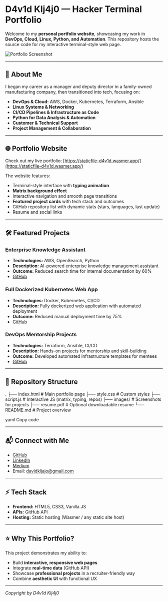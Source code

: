 # D4v1d Klj4j0 — Hacker Terminal Portfolio

Welcome to my **personal portfolio website**, showcasing my work in **DevOps, Cloud, Linux, Python, and Automation**. This repository hosts the source code for my interactive terminal-style web page.

![Portfolio Screenshot](images/project1.png)

---

## 🚀 About Me

I began my career as a manager and deputy director in a family-owned manufacturing company, then transitioned into tech, focusing on:

- **DevOps & Cloud:** AWS, Docker, Kubernetes, Terraform, Ansible  
- **Linux Systems & Networking**  
- **CI/CD Pipelines & Infrastructure as Code**  
- **Python for Data Analysis & Automation**  
- **Customer & Technical Support**  
- **Project Management & Collaboration**

---

## 🌐 Portfolio Website

Check out my live portfolio: [https://staticfile-d4v1d.wasmer.app/](https://staticfile-d4v1d.wasmer.app/)

The website features:

- Terminal-style interface with **typing animation**  
- **Matrix background effect**  
- Interactive navigation and smooth page transitions  
- **Featured project cards** with tech stack and outcomes  
- GitHub repository list with dynamic stats (stars, languages, last update)  
- Resume and social links

---

## 🛠 Featured Projects

### Enterprise Knowledge Assistant
- **Technologies:** AWS, OpenSearch, Python  
- **Description:** AI-powered enterprise knowledge management assistant  
- **Outcome:** Reduced search time for internal documentation by 60%  
- [GitHub](https://github.com/dkljajo/Enterprise-Knowledge-Assistant-Powered-by-Amazon-Bedrock-OpenSearch)

### Full Dockerized Kubernetes Web App
- **Technologies:** Docker, Kubernetes, CI/CD  
- **Description:** Fully dockerized web application with automated deployment  
- **Outcome:** Reduced manual deployment time by 75%  
- [GitHub](https://github.com/dkljajo/My-First-Full-Dockerized-Kubernetes-Deployed-Web-App-)

### DevOps Mentorship Projects
- **Technologies:** Terraform, Ansible, CI/CD  
- **Description:** Hands-on projects for mentorship and skill-building  
- **Outcome:** Developed automated infrastructure templates for mentees  
- [GitHub](https://github.com/dkljajo/david-kljajo-devops-mentorship)

---

## 📂 Repository Structure

.
├── index.html # Main portfolio page
├── style.css # Custom styles
├── script.js # Interactive JS (matrix, typing, repos)
├── images/ # Screenshots for projects
├── resume.pdf # Optional downloadable resume
└── README.md # Project overview

yaml
Copy code

---

## 📬 Connect with Me

- [GitHub](https://github.com/dkljajo)  
- [LinkedIn](https://www.linkedin.com/in/david-kljajo/)  
- [Medium](https://medium.com/@davidkljajo)  
- Email: davidkljajo@gmail.com

---

## ⚡ Tech Stack

- **Frontend:** HTML5, CSS3, Vanilla JS  
- **APIs:** GitHub API  
- **Hosting:** Static hosting (Wasmer / any static site host)  

---

## ⭐ Why This Portfolio?

This project demonstrates my ability to:

- Build **interactive, responsive web pages**  
- Integrate **real-time data** (GitHub API)  
- Showcase **professional projects** in a recruiter-friendly way  
- Combine **aesthetic UI** with functional UX

---

*Copyright by D4v1d Klj4j0*
